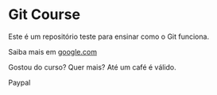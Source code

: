 # Git Course

Este é um repositório teste para ensinar como o Git funciona.

Saiba mais em [google.com](www.google.com)

Gostou do curso? Quer mais? Até um café é válido.

Paypal
